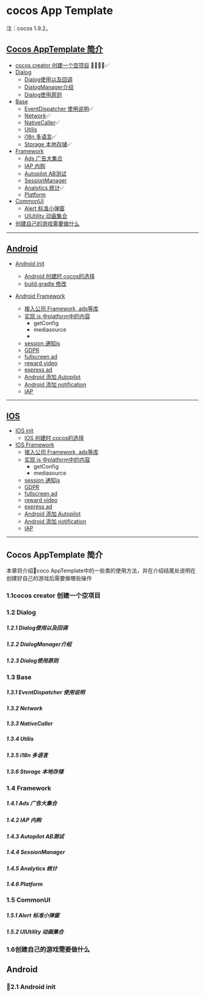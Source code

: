 # cocos App Template
 注：cocos 1.9.2。
## [Cocos AppTemplate 简介](#1)
* [cocos creator 创建一个空项目](#1.1)  ✅
* [Dialog](#1.2)
    * [Dialog使用以及回调](#1.2.1)
    * [DialogManager介绍](#1.2.2)
    * [Dialog使用原则](#1.2.3)
* [Base](#1.3)
    * [EventDispatcher 使用说明](#1.3.1)✅
    * [Network](#1.3.2)✅
    * [NativeCaller](#1.3.3)✅
    * [Utilis](#1.3.4)
    * [i18n 多语言](#1.3.5)✅
    * [Storage 本地存储](#1.3.6)✅
* [Framework](#1.4)
    * [Ads 广告大集合](#1.4.1)
    * [IAP 内购](#1.4.2)
    * [Autopilot AB测试](#1.4.3)
    * [SessionManager](#1.4.4)
    * [Analytics 统计](#1.4.5)✅
    * [Platform](#1.4.6)
* [CommonUI](#1.5)
    * [Alert 标准小弹窗](#1.5.1)
    * [UIUtility 动画集合](#1.4.6)
* [创建自己的游戏需要做什么](#1.6)

---
## [Android](#2)
* [Android init](#2.1)
    * [Android 创建时 cocos的选择](#2.1.1)
    * [build.gradle 修改](#2.1.2)

* [Android Framework](#2.2)
    * [接入公司 Framework, ads等库](#2.2.1)
    * [实现 js 中platform中的内容](#2.2.2)
        * getConfig
        * mediasource
        * 
    * [session 通知js](#2.2.3)
    * [GDPR](#2.2.4)
    * [fullscreen ad](#2.2.5)
    * [reward video ](#2.2.6)
    * [express ad](#2.2.7)
    * [Android 添加 Autopilot](#2.2.8)
    * [Android 添加 notification](#2.2.9)
    * [IAP](#2.2.10)

---
## [IOS](#2)
* [IOS init](#2.1)
    * [IOS 创建时 cocos的选择](#2.1.1)
* [IOS Framework](#2.2)
    * [接入公司 Framework, ads等库](#2.2.1)
    * [实现 js 中platform中的内容](#2.2.2)
        * getConfig
        * mediasource
    * [session 通知js](#2.2.3)
    * [GDPR](#2.2.4)
    * [fullscreen ad](#2.2.5)
    * [reward video ](#2.2.6)
    * [express ad](#2.2.7)
    * [Android 添加 Autopilot](#2.2.8)
    * [Android 添加 notification](#2.2.9)
    * [IAP](#2.2.10)

---

<h2 id = 1>Cocos AppTemplate 简介</h2>
本章将介绍coco AppTemplate中的一些类的使用方法，并在介绍结尾处说明在创建好自己的游戏后需要做哪些操作 
<h3 id = 1.1>1.1cocos creator 创建一个空项目</h3>
<h3>1.2 Dialog</h3>
<h5>1.2.1 Dialog使用以及回调</h5>
<h5>1.2.2 DialogManager介绍</h5>
<h5>1.2.3 Dialog使用原则</h5>
<h3 id = 1.3>1.3 Base</h3>
<h5 id = 1.3.1>1.3.1 EventDispatcher 使用说明</h5>
<h5 id = 1.3.2>1.3.2 Network</h5>
<h5 id = 1.3.3>1.3.3 NativeCaller</h5>
<h5 id = 1.3.4>1.3.4 Utilis</h5>
<h5 id = 1.3.5>1.3.5 i18n 多语言</h5>
<h5 id = 1.3.6>1.3.6 Storage 本地存储</h5>

<h3 id = 1.4 >1.4 Framework</h3>
<h5 id = 1.4.1>1.4.1 Ads 广告大集合</h5>
<h5 id = 1.4.2>1.4.2 IAP 内购</h5>
<h5 id = 1.4.3>1.4.3 Autopilot AB测试</h5>
<h5 id = 1.4.4>1.4.4 SessionManager</h5>
<h5 id = 1.4.5>1.4.5 Analytics 统计</h5>
<h5 id = 1.4.6>1.4.6 Platform</h5>

<h3 id = 1.5>1.5 CommonUI</h3>
<h5 id = 1.5.1>1.5.1 Alert 标准小弹窗</h5>
<h5 id = 1.5.2>1.5.2 UIUtility 动画集合</h5>

<h3 id = 1.6>1.6创建自己的游戏需要做什么</h3>


<h2 id = 2 >Android</h2>
<h3 id = 2.1 >2.1 Android init </h3>


